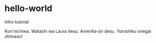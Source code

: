 # hello-world
Intro tutorial

Kon'nichiwa.
Watashi wa Laura desu.
Amerika-jin desu.
Yoroshiku onegai shimasu!
